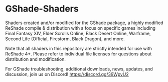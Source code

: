 # GShade-Shaders
Shaders created and/or modified for the GShade package, a highly modified ReShade compile & distribution with a focus on specific games including Final Fantasy XIV, Elder Scrolls Online, Black Desert Online, Warframe, Second Life (Official, Firestorm, Black Dragon), and more.

Note that all shaders in this repository are strictly intended for use with ReShade 4+. Please refer to individual file licenses for questions about distribution and modification.

For GShade troubleshooting, additional downloads, news, updates, and discussion, join us on Discord! https://discord.gg/39WpvU2
